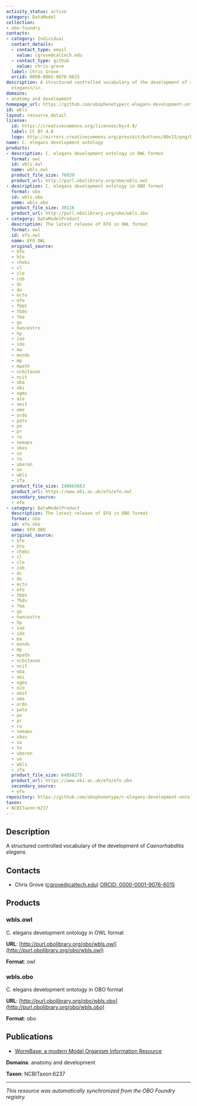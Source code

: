 ```yaml
---
activity_status: active
category: DataModel
collection:
- obo-foundry
contacts:
- category: Individual
  contact_details:
  - contact_type: email
    value: cgrove@caltech.edu
  - contact_type: github
    value: chris-grove
  label: Chris Grove
  orcid: 0000-0001-9076-6015
description: A structured controlled vocabulary of the development of <i>Caenorhabditis
  elegans</i>.
domains:
- anatomy and development
homepage_url: https://github.com/obophenotype/c-elegans-development-ontology
id: wbls
layout: resource_detail
license:
  id: https://creativecommons.org/licenses/by/4.0/
  label: CC BY 4.0
  logo: http://mirrors.creativecommons.org/presskit/buttons/80x15/png/by.png
name: C. elegans development ontology
products:
- description: C. elegans development ontology in OWL format
  format: owl
  id: wbls.owl
  name: wbls.owl
  product_file_size: 76039
  product_url: http://purl.obolibrary.org/obo/wbls.owl
- description: C. elegans development ontology in OBO format
  format: obo
  id: wbls.obo
  name: wbls.obo
  product_file_size: 30116
  product_url: http://purl.obolibrary.org/obo/wbls.obo
- category: DataModelProduct
  description: The latest release of EFO in OWL format
  format: owl
  id: efo.owl
  name: EFO OWL
  original_source:
  - bfo
  - bto
  - chebi
  - cl
  - clo
  - cob
  - dc
  - do
  - ecto
  - efo
  - fbbt
  - fbdv
  - fma
  - go
  - hancestro
  - hp
  - iao
  - ido
  - ma
  - mondo
  - mp
  - mpath
  - ncbitaxon
  - ncit
  - oba
  - obi
  - ogms
  - oio
  - omit
  - omo
  - ordo
  - pato
  - po
  - pr
  - ro
  - semapv
  - skos
  - so
  - to
  - uberon
  - uo
  - wbls
  - zfa
  product_file_size: 240665663
  product_url: https://www.ebi.ac.uk/efo/efo.owl
  secondary_source:
  - efo
- category: DataModelProduct
  description: The latest release of EFO in OBO format
  format: obo
  id: efo.obo
  name: EFO OBO
  original_source:
  - bfo
  - bto
  - chebi
  - cl
  - clo
  - cob
  - dc
  - do
  - ecto
  - efo
  - fbbt
  - fbdv
  - fma
  - go
  - hancestro
  - hp
  - iao
  - ido
  - ma
  - mondo
  - mp
  - mpath
  - ncbitaxon
  - ncit
  - oba
  - obi
  - ogms
  - oio
  - omit
  - omo
  - ordo
  - pato
  - po
  - pr
  - ro
  - semapv
  - skos
  - so
  - to
  - uberon
  - uo
  - wbls
  - zfa
  product_file_size: 64058275
  product_url: https://www.ebi.ac.uk/efo/efo.obo
  secondary_source:
  - efo
repository: https://github.com/obophenotype/c-elegans-development-ontology
taxon:
- NCBITaxon:6237
---
```

## Description

A structured controlled vocabulary of the development of <i>Caenorhabditis elegans</i>.

## Contacts

- Chris Grove (cgrove@caltech.edu) [ORCID: 0000-0001-9076-6015](https://orcid.org/0000-0001-9076-6015)

## Products

### wbls.owl

C. elegans development ontology in OWL format

**URL**: [http://purl.obolibrary.org/obo/wbls.owl](http://purl.obolibrary.org/obo/wbls.owl)

**Format**: owl

### wbls.obo

C. elegans development ontology in OBO format

**URL**: [http://purl.obolibrary.org/obo/wbls.obo](http://purl.obolibrary.org/obo/wbls.obo)

**Format**: obo

## Publications

- [WormBase: a modern Model Organism Information Resource](https://www.ncbi.nlm.nih.gov/pubmed/31642470)

**Domains**: anatomy and development

**Taxon**: NCBITaxon:6237

---

*This resource was automatically synchronized from the OBO Foundry registry.*